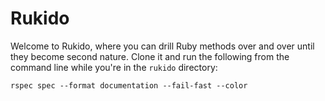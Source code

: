 # Rukido

Welcome to Rukido, where you can drill Ruby methods over and over until they become second nature. Clone it and run the following from the command line while you're in the `rukido` directory:

```
rspec spec --format documentation --fail-fast --color
```

<!--
methods to cover
.each
.map
.select
.find
.find first encounter
.any? vs other thing
.inject
.reduce
.pop
.push
.shift
.unshift
-->

<!--
## Installation

Add this line to your application's Gemfile:

```ruby
gem 'rukido'
```

And then execute:

    $ bundle

Or install it yourself as:

    $ gem install rukido

## Usage

TODO: Write usage instructions here

## Contributing

1. Fork it ( https://github.com/[my-github-username]/rukido/fork )
2. Create your feature branch (`git checkout -b my-new-feature`)
3. Commit your changes (`git commit -am 'Add some feature'`)
4. Push to the branch (`git push origin my-new-feature`)
5. Create a new Pull Request
-->
